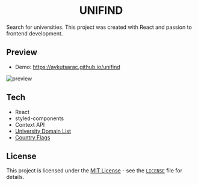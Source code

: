 <center><h1>UNIFIND</h1></center>
Search for universities. This project was created with React and passion to frontend development.

## Preview
- Demo: https://aykutsarac.github.io/unifind

![preview](https://s4.gifyu.com/images/chrome-capture-178bfe90648edf67a.gif)

## Tech
- React
- styled-components
- Context API
- [University Domain List](https://github.com/Hipo/university-domains-list)
- [Country Flags](https://www.countryflags.io/)

## License
This project is licensed under the [MIT License](https://opensource.org/licenses/MIT) - see the [`LICENSE`](LICENSE) file for details.